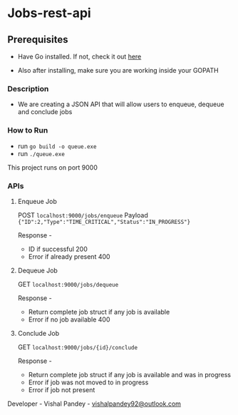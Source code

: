 # Jobs-rest-api

## Prerequisites

* Have Go installed. If not, check it out [here](https://golang.org/doc/install)

* Also after installing, make sure you are working inside your GOPATH

### Description

* We are creating a JSON API that will allow users to enqueue, dequeue and conclude jobs


### How to Run
* run `go build -o queue.exe`
* run `./queue.exe`

This project runs on port 9000

### APIs

1. Enqueue Job 

    POST ``localhost:9000/jobs/enqueue``
    Payload ``{"ID":2,"Type":"TIME_CRITICAL","Status":"IN_PROGRESS"}``
    
    Response - 
    * ID if successful 200
    * Error if already present 400
    
2. Dequeue Job 

    GET ``localhost:9000/jobs/dequeue``
    
    Response - 
    * Return complete job struct if any job is available 
    * Error if no job available 400
    
3. Conclude Job 

    GET ``localhost:9000/jobs/{id}/conclude``
    
    Response - 
    * Return complete job struct if any job is available and was in progress
    * Error if job was not moved to in progress
    * Error if job not present
    
    
Developer - Vishal Pandey - vishalpandey92@outlook.com
    